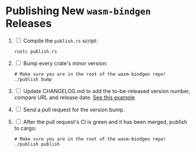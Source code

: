 # Publishing New `wasm-bindgen` Releases

1. <input type="checkbox"/> Compile the `publish.rs` script:

   ```
   rustc publish.rs
   ```

2. <input type="checkbox"/> Bump every crate's minor version:

   ```
   # Make sure you are in the root of the wasm-bindgen repo!
   ./publish bump
   ```

3. <input type="checkbox"/> Update CHANGELOG.md to add the to-be-released version number, compare URL and release date. [See this example](https://github.com/rustwasm/wasm-bindgen/commit/0b5f0eec2f3d5e75a923fd67ef14b3b5cc855c80#diff-06572a96a58dc510037d5efa622f9bec8519bc1beab13c9f251e97e657a9d4ed)

4. <input type="checkbox"/> Send a pull request for the version bump.

5. <input type="checkbox"/> After the pull request's CI is green and it has been
   merged, publish to cargo:

   ```
   # Make sure you are in the root of the wasm-bindgen repo!
   ./publish publish
   ```
